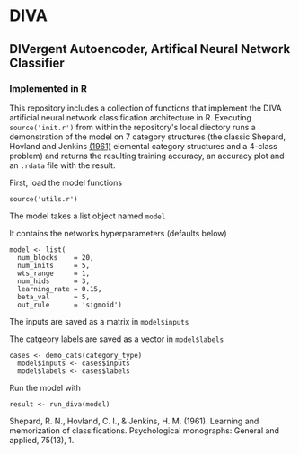 # DIVA
## DIVergent Autoencoder, Artifical Neural Network Classifier 
### Implemented in R

This repository includes a collection of functions that implement the DIVA artificial neural network classification architecture in R. Executing `source('init.r')` from within the repository's local diectory runs a demonstration of the model on 7 category structures (the classic Shepard, Hovland and Jenkins [(1961)](http://psycnet.apa.org/journals/mon/75/13/1/) elemental category structures and a 4-class problem) and returns the resulting training accuracy, an accuracy plot and an `.rdata` file with the result.    

First, load the model functions

```
source('utils.r')
```

The model takes a list object named `model`

It contains the networks hyperparameters (defaults below)
```
model <- list(
  num_blocks    = 20,
  num_inits     = 5,
  wts_range     = 1,
  num_hids      = 3,
  learning_rate = 0.15,
  beta_val      = 5,
  out_rule      = 'sigmoid')
```

The inputs are saved as a matrix in `model$inputs`

The catgeory labels are saved as a vector in `model$labels`

```
cases <- demo_cats(category_type)
  model$inputs <- cases$inputs
  model$labels <- cases$labels
```

Run the model with 
```
result <- run_diva(model)
```

Shepard, R. N., Hovland, C. I., & Jenkins, H. M. (1961). Learning and memorization of classifications. Psychological monographs: General and applied, 75(13), 1.

